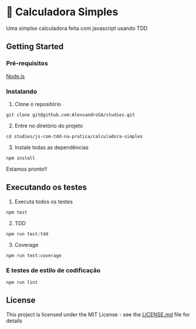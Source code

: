 # :1234: Calculadora Simples

Uma simplse calculadora feita com javascript usando TDD

## Getting Started

### Pré-requisitos

[Node.js](https://nodejs.org/en/)

### Instalando

1. Clone o repositório
```
git clone git@github.com:AlexsandroSA/studies.git
```

2. Entre no diretório do projeto
```
cd studies/js-com-tdd-na-pratica/calculadora-simples
```

3. Instale todas as dependências

```
npm install
```

Estamos pronto!!

## Executando os testes


1. Executa todos os testes
```
npm test
```

2. TDD
```
npm run test:tdd
```

3. Coverage
```
npm run test:coverage
```

### E testes de estilo de codificação

```
npm run lint
```

## License

This project is licensed under the MIT License - see the [LICENSE.md](LICENSE.md) file for details
